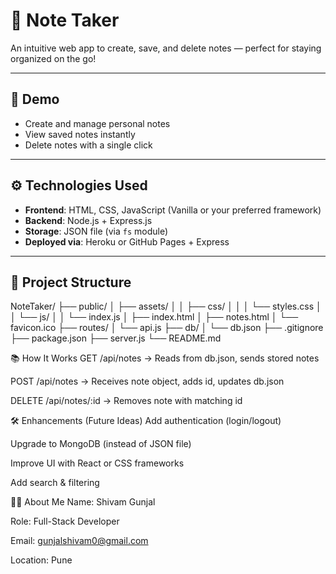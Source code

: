 # 📝 Note Taker

An intuitive web app to create, save, and delete notes — perfect for staying organized on the go!

---

## 📌 Demo

- Create and manage personal notes  
- View saved notes instantly  
- Delete notes with a single click

---

## ⚙️ Technologies Used

- **Frontend**: HTML, CSS, JavaScript (Vanilla or your preferred framework)  
- **Backend**: Node.js + Express.js  
- **Storage**: JSON file (via `fs` module)  
- **Deployed via**: Heroku or GitHub Pages + Express

---

## 📁 Project Structure

NoteTaker/
├── public/
│ ├── assets/
│ │ ├── css/
│ │ │ └── styles.css
│ │ └── js/
│ │ └── index.js
│ ├── index.html
│ ├── notes.html
│ └── favicon.ico
├── routes/
│ └── api.js
├── db/
│ └── db.json
├── .gitignore
├── package.json
├── server.js
└── README.md




📚 How It Works
GET /api/notes → Reads from db.json, sends stored notes

POST /api/notes → Receives note object, adds id, updates db.json

DELETE /api/notes/:id → Removes note with matching id

🛠 Enhancements (Future Ideas)
Add authentication (login/logout)

Upgrade to MongoDB (instead of JSON file)

Improve UI with React or CSS frameworks

Add search & filtering

🧑‍💻 About Me
Name: Shivam Gunjal

Role: Full-Stack Developer

Email: gunjalshivam0@gmail.com

Location: Pune

